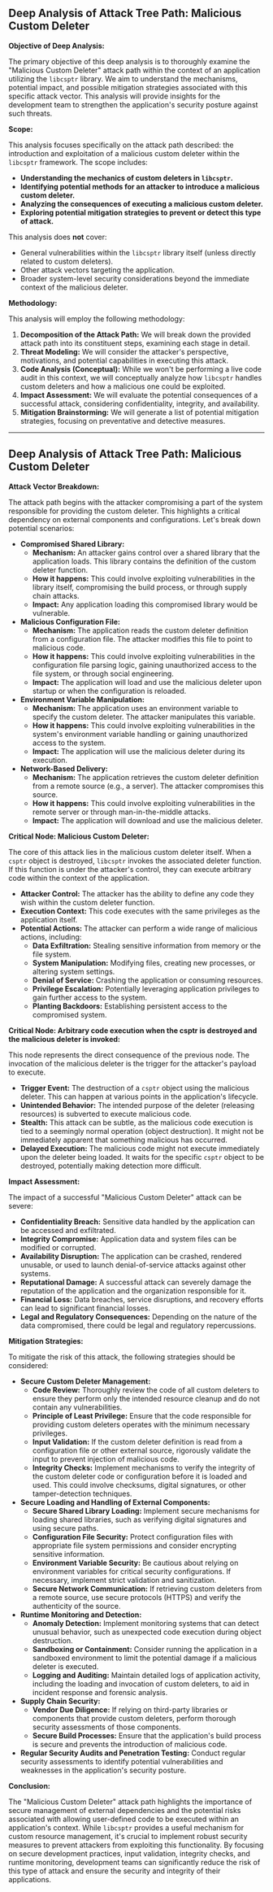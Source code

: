 ## Deep Analysis of Attack Tree Path: Malicious Custom Deleter

**Objective of Deep Analysis:**

The primary objective of this deep analysis is to thoroughly examine the "Malicious Custom Deleter" attack path within the context of an application utilizing the `libcsptr` library. We aim to understand the mechanisms, potential impact, and possible mitigation strategies associated with this specific attack vector. This analysis will provide insights for the development team to strengthen the application's security posture against such threats.

**Scope:**

This analysis focuses specifically on the attack path described: the introduction and exploitation of a malicious custom deleter within the `libcsptr` framework. The scope includes:

* **Understanding the mechanics of custom deleters in `libcsptr`.**
* **Identifying potential methods for an attacker to introduce a malicious custom deleter.**
* **Analyzing the consequences of executing a malicious custom deleter.**
* **Exploring potential mitigation strategies to prevent or detect this type of attack.**

This analysis does **not** cover:

* General vulnerabilities within the `libcsptr` library itself (unless directly related to custom deleters).
* Other attack vectors targeting the application.
* Broader system-level security considerations beyond the immediate context of the malicious deleter.

**Methodology:**

This analysis will employ the following methodology:

1. **Decomposition of the Attack Path:** We will break down the provided attack path into its constituent steps, examining each stage in detail.
2. **Threat Modeling:** We will consider the attacker's perspective, motivations, and potential capabilities in executing this attack.
3. **Code Analysis (Conceptual):** While we won't be performing a live code audit in this context, we will conceptually analyze how `libcsptr` handles custom deleters and how a malicious one could be exploited.
4. **Impact Assessment:** We will evaluate the potential consequences of a successful attack, considering confidentiality, integrity, and availability.
5. **Mitigation Brainstorming:** We will generate a list of potential mitigation strategies, focusing on preventative and detective measures.

---

## Deep Analysis of Attack Tree Path: Malicious Custom Deleter

**Attack Vector Breakdown:**

The attack path begins with the attacker compromising a part of the system responsible for providing the custom deleter. This highlights a critical dependency on external components and configurations. Let's break down potential scenarios:

* **Compromised Shared Library:**
    * **Mechanism:** An attacker gains control over a shared library that the application loads. This library contains the definition of the custom deleter function.
    * **How it happens:** This could involve exploiting vulnerabilities in the library itself, compromising the build process, or through supply chain attacks.
    * **Impact:**  Any application loading this compromised library would be vulnerable.
* **Malicious Configuration File:**
    * **Mechanism:** The application reads the custom deleter definition from a configuration file. The attacker modifies this file to point to malicious code.
    * **How it happens:** This could involve exploiting vulnerabilities in the configuration file parsing logic, gaining unauthorized access to the file system, or through social engineering.
    * **Impact:**  The application will load and use the malicious deleter upon startup or when the configuration is reloaded.
* **Environment Variable Manipulation:**
    * **Mechanism:** The application uses an environment variable to specify the custom deleter. The attacker manipulates this variable.
    * **How it happens:** This could involve exploiting vulnerabilities in the system's environment variable handling or gaining unauthorized access to the system.
    * **Impact:**  The application will use the malicious deleter during its execution.
* **Network-Based Delivery:**
    * **Mechanism:** The application retrieves the custom deleter definition from a remote source (e.g., a server). The attacker compromises this source.
    * **How it happens:** This could involve exploiting vulnerabilities in the remote server or through man-in-the-middle attacks.
    * **Impact:** The application will download and use the malicious deleter.

**Critical Node: Malicious Custom Deleter:**

The core of this attack lies in the malicious custom deleter itself. When a `csptr` object is destroyed, `libcsptr` invokes the associated deleter function. If this function is under the attacker's control, they can execute arbitrary code within the context of the application.

* **Attacker Control:** The attacker has the ability to define any code they wish within the custom deleter function.
* **Execution Context:** This code executes with the same privileges as the application itself.
* **Potential Actions:** The attacker can perform a wide range of malicious actions, including:
    * **Data Exfiltration:** Stealing sensitive information from memory or the file system.
    * **System Manipulation:** Modifying files, creating new processes, or altering system settings.
    * **Denial of Service:** Crashing the application or consuming resources.
    * **Privilege Escalation:** Potentially leveraging application privileges to gain further access to the system.
    * **Planting Backdoors:** Establishing persistent access to the compromised system.

**Critical Node: Arbitrary code execution when the csptr is destroyed and the malicious deleter is invoked:**

This node represents the direct consequence of the previous node. The invocation of the malicious deleter is the trigger for the attacker's payload to execute.

* **Trigger Event:** The destruction of a `csptr` object using the malicious deleter. This can happen at various points in the application's lifecycle.
* **Unintended Behavior:** The intended purpose of the deleter (releasing resources) is subverted to execute malicious code.
* **Stealth:** This attack can be subtle, as the malicious code execution is tied to a seemingly normal operation (object destruction). It might not be immediately apparent that something malicious has occurred.
* **Delayed Execution:** The malicious code might not execute immediately upon the deleter being loaded. It waits for the specific `csptr` object to be destroyed, potentially making detection more difficult.

**Impact Assessment:**

The impact of a successful "Malicious Custom Deleter" attack can be severe:

* **Confidentiality Breach:** Sensitive data handled by the application can be accessed and exfiltrated.
* **Integrity Compromise:** Application data and system files can be modified or corrupted.
* **Availability Disruption:** The application can be crashed, rendered unusable, or used to launch denial-of-service attacks against other systems.
* **Reputational Damage:** A successful attack can severely damage the reputation of the application and the organization responsible for it.
* **Financial Loss:**  Data breaches, service disruptions, and recovery efforts can lead to significant financial losses.
* **Legal and Regulatory Consequences:** Depending on the nature of the data compromised, there could be legal and regulatory repercussions.

**Mitigation Strategies:**

To mitigate the risk of this attack, the following strategies should be considered:

* **Secure Custom Deleter Management:**
    * **Code Review:** Thoroughly review the code of all custom deleters to ensure they perform only the intended resource cleanup and do not contain any vulnerabilities.
    * **Principle of Least Privilege:** Ensure that the code responsible for providing custom deleters operates with the minimum necessary privileges.
    * **Input Validation:** If the custom deleter definition is read from a configuration file or other external source, rigorously validate the input to prevent injection of malicious code.
    * **Integrity Checks:** Implement mechanisms to verify the integrity of the custom deleter code or configuration before it is loaded and used. This could involve checksums, digital signatures, or other tamper-detection techniques.
* **Secure Loading and Handling of External Components:**
    * **Secure Shared Library Loading:** Implement secure mechanisms for loading shared libraries, such as verifying digital signatures and using secure paths.
    * **Configuration File Security:** Protect configuration files with appropriate file system permissions and consider encrypting sensitive information.
    * **Environment Variable Security:** Be cautious about relying on environment variables for critical security configurations. If necessary, implement strict validation and sanitization.
    * **Secure Network Communication:** If retrieving custom deleters from a remote source, use secure protocols (HTTPS) and verify the authenticity of the source.
* **Runtime Monitoring and Detection:**
    * **Anomaly Detection:** Implement monitoring systems that can detect unusual behavior, such as unexpected code execution during object destruction.
    * **Sandboxing or Containment:** Consider running the application in a sandboxed environment to limit the potential damage if a malicious deleter is executed.
    * **Logging and Auditing:** Maintain detailed logs of application activity, including the loading and invocation of custom deleters, to aid in incident response and forensic analysis.
* **Supply Chain Security:**
    * **Vendor Due Diligence:** If relying on third-party libraries or components that provide custom deleters, perform thorough security assessments of those components.
    * **Secure Build Processes:** Ensure that the application's build process is secure and prevents the introduction of malicious code.
* **Regular Security Audits and Penetration Testing:** Conduct regular security assessments to identify potential vulnerabilities and weaknesses in the application's security posture.

**Conclusion:**

The "Malicious Custom Deleter" attack path highlights the importance of secure management of external dependencies and the potential risks associated with allowing user-defined code to be executed within an application's context. While `libcsptr` provides a useful mechanism for custom resource management, it's crucial to implement robust security measures to prevent attackers from exploiting this functionality. By focusing on secure development practices, input validation, integrity checks, and runtime monitoring, development teams can significantly reduce the risk of this type of attack and ensure the security and integrity of their applications.